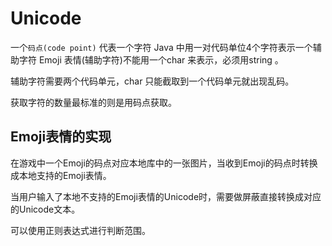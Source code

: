 # Unicode

一个`码点(code point)` 代表一个字符
Java 中用一对代码单位4个字符表示一个辅助字符
Emoji 表情(辅助字符)不能用一个char 来表示，必须用string 。

辅助字符需要两个代码单元，char 只能截取到一个代码单元就出现乱码。

获取字符的数量最标准的则是用码点获取。 

## Emoji表情的实现

在游戏中一个Emoji的码点对应本地库中的一张图片，当收到Emoji的码点时转换成本地支持的Emoji表情。

当用户输入了本地不支持的Emoji表情的Unicode时，需要做屏蔽直接转换成对应的Unicode文本。

可以使用正则表达式进行判断范围。

